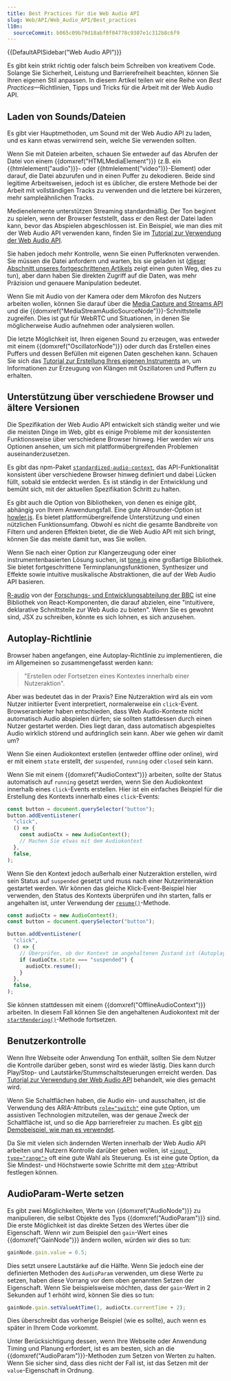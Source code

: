 ```yaml
---
title: Best Practices für die Web Audio API
slug: Web/API/Web_Audio_API/Best_practices
l10n:
  sourceCommit: b065c09b79d18abf0f04778c9307e1c312b8c6f9
---
```


{{DefaultAPISidebar("Web Audio API")}}

Es gibt kein strikt richtig oder falsch beim Schreiben von kreativem Code. Solange Sie Sicherheit, Leistung und Barrierefreiheit beachten, können Sie Ihren eigenen Stil anpassen. In diesem Artikel teilen wir eine Reihe von _Best Practices_—Richtlinien, Tipps und Tricks für die Arbeit mit der Web Audio API.

## Laden von Sounds/Dateien

Es gibt vier Hauptmethoden, um Sound mit der Web Audio API zu laden, und es kann etwas verwirrend sein, welche Sie verwenden sollten.

Wenn Sie mit Dateien arbeiten, schauen Sie entweder auf das Abrufen der Datei von einem {{domxref("HTMLMediaElement")}} (z.B. ein {{htmlelement("audio")}}- oder {{htmlelement("video")}}-Element) oder darauf, die Datei abzurufen und in einen Puffer zu dekodieren. Beide sind legitime Arbeitsweisen, jedoch ist es üblicher, die erstere Methode bei der Arbeit mit vollständigen Tracks zu verwenden und die letztere bei kürzeren, mehr sampleähnlichen Tracks.

Medienelemente unterstützen Streaming standardmäßig. Der Ton beginnt zu spielen, wenn der Browser feststellt, dass er den Rest der Datei laden kann, bevor das Abspielen abgeschlossen ist. Ein Beispiel, wie man dies mit der Web Audio API verwenden kann, finden Sie im [Tutorial zur Verwendung der Web Audio API](/de/docs/Web/API/Web_Audio_API/Using_Web_Audio_API).

Sie haben jedoch mehr Kontrolle, wenn Sie einen Pufferknoten verwenden. Sie müssen die Datei anfordern und warten, bis sie geladen ist ([dieser Abschnitt unseres fortgeschrittenen Artikels](/de/docs/Web/API/Web_Audio_API/Advanced_techniques#dial-up_—_loading_a_sound_sample) zeigt einen guten Weg, dies zu tun), aber dann haben Sie direkten Zugriff auf die Daten, was mehr Präzision und genauere Manipulation bedeutet.

Wenn Sie mit Audio von der Kamera oder dem Mikrofon des Nutzers arbeiten wollen, können Sie darauf über die [Media Capture and Streams API](/de/docs/Web/API/Media_Capture_and_Streams_API) und die {{domxref("MediaStreamAudioSourceNode")}}-Schnittstelle zugreifen. Dies ist gut für WebRTC und Situationen, in denen Sie möglicherweise Audio aufnehmen oder analysieren wollen.

Die letzte Möglichkeit ist, Ihren eigenen Sound zu erzeugen, was entweder mit einem {{domxref("OscillatorNode")}} oder durch das Erstellen eines Puffers und dessen Befüllen mit eigenen Daten geschehen kann. Schauen Sie sich das [Tutorial zur Erstellung Ihres eigenen Instruments](/de/docs/Web/API/Web_Audio_API/Advanced_techniques) an, um Informationen zur Erzeugung von Klängen mit Oszillatoren und Puffern zu erhalten.

## Unterstützung über verschiedene Browser und ältere Versionen

Die Spezifikation der Web Audio API entwickelt sich ständig weiter und wie die meisten Dinge im Web, gibt es einige Probleme mit der konsistenten Funktionsweise über verschiedene Browser hinweg. Hier werden wir uns Optionen ansehen, um sich mit plattformübergreifenden Problemen auseinanderzusetzen.

Es gibt das npm-Paket [`standardized-audio-context`](https://github.com/chrisguttandin/standardized-audio-context), das API-Funktionalität konsistent über verschiedene Browser hinweg definiert und dabei Lücken füllt, sobald sie entdeckt werden. Es ist ständig in der Entwicklung und bemüht sich, mit der aktuellen Spezifikation Schritt zu halten.

Es gibt auch die Option von Bibliotheken, von denen es einige gibt, abhängig von Ihrem Anwendungsfall. Eine gute Allrounder-Option ist [howler.js](https://howlerjs.com/). Es bietet plattformübergreifende Unterstützung und einen nützlichen Funktionsumfang. Obwohl es nicht die gesamte Bandbreite von Filtern und anderen Effekten bietet, die die Web Audio API mit sich bringt, können Sie das meiste damit tun, was Sie wollen.

Wenn Sie nach einer Option zur Klangerzeugung oder einer instrumentenbasierten Lösung suchen, ist [tone.js](https://tonejs.github.io/) eine großartige Bibliothek. Sie bietet fortgeschrittene Terminplanungsfunktionen, Synthesizer und Effekte sowie intuitive musikalische Abstraktionen, die auf der Web Audio API basieren.

[R-audio](https://github.com/bbc/r-audio) von der [Forschungs- und Entwicklungsabteilung der BBC](https://medium.com/bbc-product-technology/r-audio-declarative-reactive-and-flexible-web-audio-graphs-in-react-102c44a1c69c) ist eine Bibliothek von React-Komponenten, die darauf abzielen, eine "intuitivere, deklarative Schnittstelle zur Web Audio zu bieten". Wenn Sie es gewohnt sind, JSX zu schreiben, könnte es sich lohnen, es sich anzusehen.

## Autoplay-Richtlinie

Browser haben angefangen, eine Autoplay-Richtlinie zu implementieren, die im Allgemeinen so zusammengefasst werden kann:

> "Erstellen oder Fortsetzen eines Kontextes innerhalb einer Nutzeraktion".

Aber was bedeutet das in der Praxis? Eine Nutzeraktion wird als ein vom Nutzer initiierter Event interpretiert, normalerweise ein `click`-Event. Browseranbieter haben entschieden, dass Web Audio-Kontexte nicht automatisch Audio abspielen dürfen; sie sollten stattdessen durch einen Nutzer gestartet werden. Dies liegt daran, dass automatisch abgespieltes Audio wirklich störend und aufdringlich sein kann. Aber wie gehen wir damit um?

Wenn Sie einen Audiokontext erstellen (entweder offline oder online), wird er mit einem `state` erstellt, der `suspended`, `running` oder `closed` sein kann.

Wenn Sie mit einem {{domxref("AudioContext")}} arbeiten, sollte der Status automatisch auf `running` gesetzt werden, wenn Sie den Audiokontext innerhalb eines `click`-Events erstellen. Hier ist ein einfaches Beispiel für die Erstellung des Kontexts innerhalb eines `click`-Events:

```js
const button = document.querySelector("button");
button.addEventListener(
  "click",
  () => {
    const audioCtx = new AudioContext();
    // Machen Sie etwas mit dem Audiokontext
  },
  false,
);
```

Wenn Sie den Kontext jedoch außerhalb einer Nutzeraktion erstellen, wird sein Status auf `suspended` gesetzt und muss nach einer Nutzerinteraktion gestartet werden. Wir können das gleiche Klick-Event-Beispiel hier verwenden, den Status des Kontexts überprüfen und ihn starten, falls er angehalten ist, unter Verwendung der [`resume()`](/de/docs/Web/API/AudioContext/resume)-Methode.

```js
const audioCtx = new AudioContext();
const button = document.querySelector("button");

button.addEventListener(
  "click",
  () => {
    // Überprüfen, ob der Kontext im angehaltenen Zustand ist (Autoplay-Richtlinie)
    if (audioCtx.state === "suspended") {
      audioCtx.resume();
    }
  },
  false,
);
```

Sie können stattdessen mit einem {{domxref("OfflineAudioContext")}} arbeiten. In diesem Fall können Sie den angehaltenen Audiokontext mit der [`startRendering()`](/de/docs/Web/API/OfflineAudioContext/startRendering)-Methode fortsetzen.

## Benutzerkontrolle

Wenn Ihre Webseite oder Anwendung Ton enthält, sollten Sie dem Nutzer die Kontrolle darüber geben, sonst wird es wieder lästig. Dies kann durch Play/Stop- und Lautstärke/Stummschaltsteuerungen erreicht werden. Das [Tutorial zur Verwendung der Web Audio API](/de/docs/Web/API/Web_Audio_API/Using_Web_Audio_API) behandelt, wie dies gemacht wird.

Wenn Sie Schaltflächen haben, die Audio ein- und ausschalten, ist die Verwendung des ARIA-Attributs [`role="switch"`](/de/docs/Web/Accessibility/ARIA/Roles/switch_role) eine gute Option, um assistiven Technologien mitzuteilen, was der genaue Zweck der Schaltfläche ist, und so die App barrierefreier zu machen. Es gibt [ein Demobeispiel, wie man es verwendet](https://codepen.io/Wilto/pen/ZoGoQm?editors=1100).

Da Sie mit vielen sich ändernden Werten innerhalb der Web Audio API arbeiten und Nutzern Kontrolle darüber geben wollen, ist [`<input type="range">`](/de/docs/Web/HTML/Element/input/range) oft eine gute Wahl als Steuerung. Es ist eine gute Option, da Sie Mindest- und Höchstwerte sowie Schritte mit dem [`step`](/de/docs/Web/HTML/Element/input#step)-Attribut festlegen können.

## AudioParam-Werte setzen

Es gibt zwei Möglichkeiten, Werte von {{domxref("AudioNode")}} zu manipulieren, die selbst Objekte des Typs {{domxref("AudioParam")}} sind. Die erste Möglichkeit ist das direkte Setzen des Wertes über die Eigenschaft. Wenn wir zum Beispiel den `gain`-Wert eines {{domxref("GainNode")}} ändern wollen, würden wir dies so tun:

```js
gainNode.gain.value = 0.5;
```

Dies setzt unsere Lautstärke auf die Hälfte. Wenn Sie jedoch eine der definierten Methoden des `AudioParam` verwenden, um diese Werte zu setzen, haben diese Vorrang vor dem oben genannten Setzen der Eigenschaft. Wenn Sie beispielsweise möchten, dass der `gain`-Wert in 2 Sekunden auf 1 erhöht wird, können Sie dies so tun:

```js
gainNode.gain.setValueAtTime(1, audioCtx.currentTime + 2);
```

Dies überschreibt das vorherige Beispiel (wie es sollte), auch wenn es später in Ihrem Code vorkommt.

Unter Berücksichtigung dessen, wenn Ihre Webseite oder Anwendung Timing und Planung erfordert, ist es am besten, sich an die {{domxref("AudioParam")}}-Methoden zum Setzen von Werten zu halten. Wenn Sie sicher sind, dass dies nicht der Fall ist, ist das Setzen mit der `value`-Eigenschaft in Ordnung.
